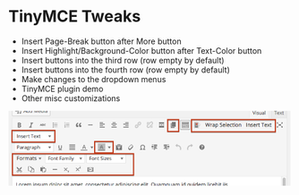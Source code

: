 TinyMCE Tweaks
==============

 - Insert Page-Break button after More button
 - Insert Highlight/Background-Color button after Text-Color button
 - Insert buttons into the third row (row empty by default)
 - Insert buttons into the fourth row (row empty by default)
 - Make changes to the dropdown menus
 - TinyMCE plugin demo
 - Other misc customizations
 
![screenshot](screenshot.png)